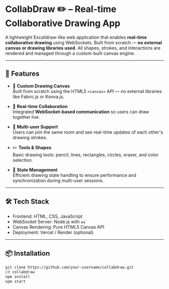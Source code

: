 # CollabDraw ✏️ – Real-time Collaborative Drawing App

A lightweight Excalidraw-like web application that enables **real-time collaborative drawing** using WebSockets. Built from scratch — **no external canvas or drawing libraries used**. All shapes, strokes, and interactions are rendered and managed through a custom-built canvas engine.

---

## 🚀 Features

- 🎨 **Custom Drawing Canvas**  
  Built from scratch using the HTML5 `<canvas>` API — no external libraries like Fabric.js or Konva.js.

- 🔄 **Real-time Collaboration**  
  Integrated **WebSocket-based communication** so users can draw together live.

- 👥 **Multi-user Support**  
  Users can join the same room and see real-time updates of each other's drawing strokes.

- ✏️ **Tools & Shapes**  
  Basic drawing tools: pencil, lines, rectangles, circles, eraser, and color selection.

- 🧠 **State Management**  
  Efficient drawing state handling to ensure performance and synchronization during multi-user sessions.

---

## 🛠 Tech Stack

- Frontend: HTML, CSS, JavaScript
- WebSocket Server: Node.js with `ws`
- Canvas Rendering: Pure HTML5 Canvas API
- Deployment: Vercel / Render (optional)

---

## 📦 Installation

```bash
git clone https://github.com/your-username/collabdraw.git
cd collabdraw
npm install
npm start
